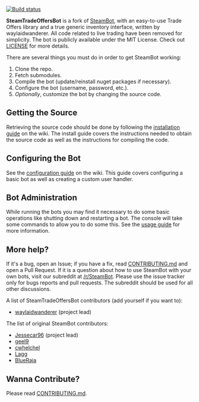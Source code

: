 [![Build status](https://ci.appveyor.com/api/projects/status/7g6juohuug3m86d3?svg=true)](https://ci.appveyor.com/project/waylaidwanderer/steamtradeoffersbot)

**SteamTradeOffersBot** is a fork of [SteamBot](https://github.com/Jessecar96/SteamBot/), with an easy-to-use Trade Offers library and a true generic inventory interface, written by waylaidwanderer. All code related to live trading have been removed for simplicity. The bot is publicly available under the MIT License. Check out [LICENSE] for more details.

There are several things you must do in order to get SteamBot working:

1. Clone the repo.
2. Fetch submodules.
3. Compile the bot (update/reinstall nuget packages if necessary).
4. Configure the bot (username, password, etc.).
5. *Optionally*, customize the bot by changing the source code.

## Getting the Source

Retrieving the source code should be done by following the [installation guide] on the wiki. The install guide covers the instructions needed to obtain the source code as well as the instructions for compiling the code.

## Configuring the Bot

See the [configuration guide] on the wiki. This guide covers configuring a basic bot as well as creating a custom user handler.

## Bot Administration

While running the bots you may find it necessary to do some basic operations like shutting down and restarting a bot. The console will take some commands to allow you to do some this. See the [usage guide] for more information.

## More help?
If it's a bug, open an Issue; if you have a fix, read [CONTRIBUTING.md] and open a Pull Request.  If it is a question about how to use SteamBot with your own bots, visit our subreddit at [/r/SteamBot](http://www.reddit.com/r/SteamBot). Please use the issue tracker only for bugs reports and pull requests. The subreddit should be used for all other  discussions.

A list of SteamTradeOffersBot contributors (add yourself if you want to):

- [waylaidwanderer](http://steamcommunity.com/id/waylaidwanderer) (project lead)

The list of original SteamBot contributors:

- [Jessecar96](http://steamcommunity.com/id/jessecar) (project lead)
- [geel9](http://steamcommunity.com/id/geel9)
- [cwhelchel](http://steamcommunity.com/id/cmw69krinkle)
- [Lagg](http://lagg.me)
- [BlueRaja](http://steamcommunity.com/id/BlueRaja/)

## Wanna Contribute?
Please read [CONTRIBUTING.md].


   [installation guide]: https://github.com/Jessecar96/SteamBot/wiki/Installation-Guide
   [CONTRIBUTING.md]: https://github.com/Jessecar96/SteamBot/blob/master/CONTRIBUTING.md
   [LICENSE]: https://github.com/Jessecar96/SteamBot/blob/master/LICENSE
   [configuration guide]: https://github.com/Jessecar96/SteamBot/wiki/Configuration-Guide
   [usage guide]: https://github.com/Jessecar96/SteamBot/wiki/Usage-Guide
